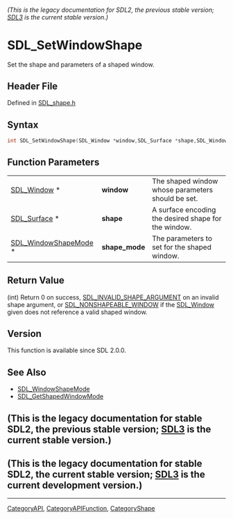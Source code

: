###### (This is the legacy documentation for SDL2, the previous stable version; [SDL3](https://wiki.libsdl.org/SDL3/) is the current stable version.)
# SDL_SetWindowShape

Set the shape and parameters of a shaped window.

## Header File

Defined in [SDL_shape.h](https://github.com/libsdl-org/SDL/blob/SDL2/include/SDL_shape.h)

## Syntax

```c
int SDL_SetWindowShape(SDL_Window *window,SDL_Surface *shape,SDL_WindowShapeMode *shape_mode);
```

## Function Parameters

|                                              |                |                                                      |
| -------------------------------------------- | -------------- | ---------------------------------------------------- |
| [SDL_Window](SDL_Window) *                   | **window**     | The shaped window whose parameters should be set.    |
| [SDL_Surface](SDL_Surface) *                 | **shape**      | A surface encoding the desired shape for the window. |
| [SDL_WindowShapeMode](SDL_WindowShapeMode) * | **shape_mode** | The parameters to set for the shaped window.         |

## Return Value

(int) Return 0 on success,
[SDL_INVALID_SHAPE_ARGUMENT](SDL_INVALID_SHAPE_ARGUMENT) on an invalid
shape argument, or [SDL_NONSHAPEABLE_WINDOW](SDL_NONSHAPEABLE_WINDOW) if
the [SDL_Window](SDL_Window) given does not reference a valid shaped
window.

## Version

This function is available since SDL 2.0.0.

## See Also

- [SDL_WindowShapeMode](SDL_WindowShapeMode)
- [SDL_GetShapedWindowMode](SDL_GetShapedWindowMode)


## (This is the legacy documentation for stable SDL2, the previous stable version; [SDL3](https://wiki.libsdl.org/SDL3/) is the current stable version.)



## (This is the legacy documentation for stable SDL2, the current stable version; [SDL3](https://wiki.libsdl.org/SDL3/) is the current development version.)



----
[CategoryAPI](CategoryAPI), [CategoryAPIFunction](CategoryAPIFunction), [CategoryShape](CategoryShape)

